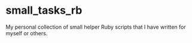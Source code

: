 # small\_tasks\_rb

My personal collection of small helper Ruby scripts that I have written for myself or others.
